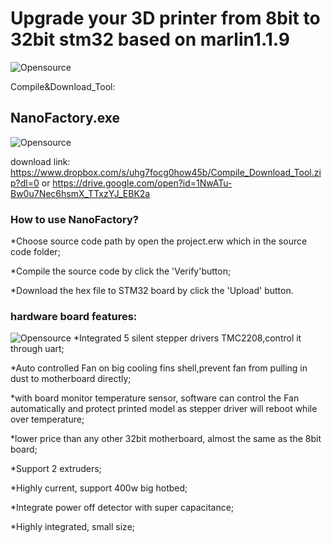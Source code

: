 # Upgrade your 3D printer from 8bit to 32bit stm32 based on marlin1.1.9

![Opensource](https://github.com/hackaday3D/marlin_stm32/raw/master/image/stm32v1.jpg)

Compile&Download_Tool:
## NanoFactory.exe   
![Opensource](https://github.com/hackaday3D/marlin_stm32/raw/master/image/nanofactory.png)


download link:  
https://www.dropbox.com/s/uhg7focg0how45b/Compile_Download_Tool.zip?dl=0
  or  https://drive.google.com/open?id=1NwATu-Bw0u7Nec6hsmX_TTxzYJ_EBK2a

### How to use NanoFactory? 
*Choose source code path by open the project.erw which in the source code folder; 

*Compile the source code by click the 'Verify'button;  

*Download the hex file to STM32 board by click the 'Upload' button.  

 ### hardware board features:
 ![Opensource](https://github.com/hackaday3D/marlin_stm32/raw/master/image/4font.png)
 *Integrated 5 silent stepper drivers TMC2208,control it through uart;

 *Auto controlled Fan on big cooling fins shell,prevent fan from pulling in dust to motherboard directly;

*with board monitor temperature sensor, software can control the Fan automatically and protect printed model as stepper driver will reboot while over temperature;

*lower price than any other 32bit motherboard, almost the same as the 8bit board;

*Support 2 extruders;

*Highly current, support 400w big hotbed;

*Integrate power off detector with super capacitance;

*Highly integrated, small size;







 




 
